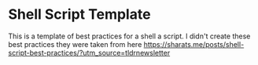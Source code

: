 # Shell Script Template
This is a template of best practices for a shell a script. I didn't create these best practices they were taken from here https://sharats.me/posts/shell-script-best-practices/?utm_source=tldrnewsletter
